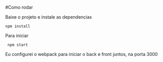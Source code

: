 

#Como rodar

Baixe o projeto e instale as dependencias

``` npm install ``` 

Para iniciar 

```  npm start ```

Eu configurei o webpack para iniciar o back e front juntos, na porta 3000


